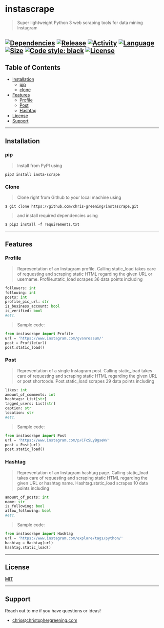 # instascrape

> Super lightweight Python 3 web scraping tools for data mining Instagram

[![Dependencies](https://img.shields.io/librariesio/github/chris-greening/instascrape)](https://github.com/chris-greening/instascrape/blob/master/requirements.txt)
[![Release](https://img.shields.io/pypi/v/insta-scrape)](https://pypi.org/project/insta-scrape/)
[![Activity](https://img.shields.io/github/last-commit/chris-greening/instascrape)](https://github.com/chris-greening/instascrape) 
[![Language](https://img.shields.io/github/languages/top/chris-greening/instascrape)](https://www.python.org/) 
[![Size](https://img.shields.io/github/repo-size/chris-greening/instascrape)](https://github.com/chris-greening/instascrape) 
[![Code style: black](https://img.shields.io/badge/code%20style-black-000000.svg)](https://github.com/psf/black)
[![License](http://img.shields.io/:license-mit-blue.svg?style=flat-square)](https://opensource.org/licenses/MIT) 
---

## Table of Contents 
* [Installation](#installation)
  * [pip](#pip)
  * [clone](#clone)
* [Features](#features)
  * [Profile](#profile)
  * [Post](#post)
  * [Hashtag](#hashtag)
* [License](#license)
* [Support](#support)

---

## Installation

### pip
> Install from PyPI using
```shell
pip3 install insta-scrape
```

### Clone
> Clone right from Github to your local machine using 
```shell
$ git clone https://github.com/chris-greening/instascrape.git 
```
> and install required dependencies using 
```shell
$ pip3 install -f requirements.txt
```

---

## Features

### Profile 
> Representation of an Instagram profile. Calling static_load takes care of requesting and scraping static HTML regarding the given URL or username. 
> Profile.static_load scrapes 36 data points including 
```python
followers: int
following: int
posts: int 
profile_pic_url: str
is_business_account: bool
is_verified: bool 
#etc. 
```
> Sample code:
```python
from instascrape import Profile
url = 'https://www.instagram.com/gvanrossum/'
post = Profile(url)
post.static_load()
```

### Post
> Representation of a single Instagram post. Calling static_load takes care of requesting and scraping static HTML regarding the given URL or post shortcode.
> Post.static_load scrapes 29 data points including
```python
likes: int
amount_of_comments: int
hashtags: List[str]
tagged_users: List[str]
caption: str
location: str
#etc. 
```
> Sample code:
```python
from instascrape import Post 
url = 'https://www.instagram.com/p/CFcSLyBgseW/'
post = Post(url)
post.static_load()
```

### Hashtag
> Representation of an Instagram hashtag page. Calling static_load takes care of requesting and scraping static HTML regarding the given URL or hashtag name.
> Hashtag.static_load scrapes 10 data points including
```python
amount_of_posts: int
name: str
is_following: bool
allow_following: bool
#etc. 
```
> Sample code:
```python
from instascrape import Hashtag 
url = 'https://www.instagram.com/explore/tags/python/'
hashtag = Hashtag(url)
hashtag.static_load()
```
---

## License
[MIT](LICENSE)

---

## Support 
Reach out to me if you have questions or ideas!
- chris@christophergreening.com
